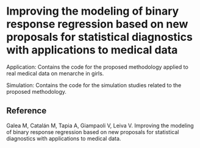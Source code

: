# Improving the modeling of binary response regression based on new proposals for statistical diagnostics with applications to medical data

Application: Contains the code for the proposed methodology applied to real medical data on menarche in girls. 

Simulation: Contains the code for the simulation studies related to the proposed methodology.

## Reference
Galea M, Catalán M, Tapia A, Giampaoli V, Leiva V. Improving the modeling of binary response regression based on new proposals for statistical diagnostics with applications to medical data.
